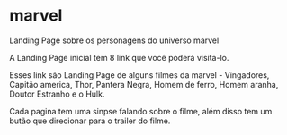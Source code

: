 # marvel
Landing Page sobre os personagens do universo marvel 

A Landing Page inicial tem 8 link que você poderá visita-lo.

Esses link são Landing Page de alguns filmes da marvel - Vingadores, Capitão america, Thor, Pantera Negra, 
Homem de ferro, Homem aranha, Doutor Estranho e o Hulk.

Cada pagina tem uma sinpse falando sobre o filme, além disso tem um butão que direcionar para o trailer do filme.
